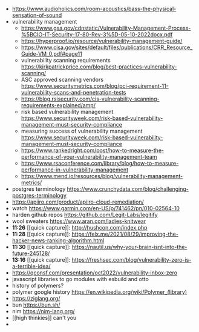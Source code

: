 - https://www.audioholics.com/room-acoustics/bass-the-physical-sensation-of-sound
- vulnerability management
	- https://www.gsa.gov/cdnstatic/Vulnerability-Management-Process-%5BCIO-IT-Security-17-80-Rev-3%5D-05-10-2022docx.pdf
	- https://hyperproof.io/resource/vulnerability-management-guide/
	- https://www.cisa.gov/sites/default/files/publications/CRR_Resource_Guide-VM_0.pdf#page11
	- vulnerability scanning requirements https://kirkpatrickprice.com/blog/best-practices-vulnerability-scanning/
	- ASC approved scanning vendors https://www.securitymetrics.com/blog/pci-requirement-11-vulnerability-scans-and-penetration-tests
	- https://blog.rsisecurity.com/cis-vulnerability-scanning-requirements-explained/amp/
	- risk based vulnerability management https://www.securityweek.com/risk-based-vulnerability-management-must-security-compliance
	- measuring success of vulnerability management https://www.securityweek.com/risk-based-vulnerability-management-must-security-compliance
	- https://www.rankedright.com/post/how-to-measure-the-performance-of-your-vulnerability-management-team
	- https://www.rsaconference.com/library/blog/how-to-measure-performance-in-vulnerability-management
	- https://www.mend.io/resources/blog/vulnerability-management-metrics/
- postgres terminology https://www.crunchydata.com/blog/challenging-postgres-terminology
- https://apiiro.com/product/apiiro-cloud-remediation/
- watch https://www.garmin.com/en-US/p/741462/pn/010-02564-10
- harden github repos https://github.com/Legit-Labs/legitify
- wool sweaters https://www.aran.com/ladies-knitwear
- **11:26** [[quick capture]]:  http://hushcon.com/index.php
- **11:28** [[quick capture]]:  https://felx.me/2021/08/29/improving-the-hacker-news-ranking-algorithm.html
- **11:30** [[quick capture]]:  https://nautil.us/why-your-brain-isnt-into-the-future-245128/
- **13:16** [[quick capture]]:  https://freshsec.com/blog/vulnerability-zero-is-a-terrible-idea/
- https://qconsf.com/presentation/oct2022/vulnerability-inbox-zero
- javascript libraries to go modules with esbuild and otto
- history of polymers?
- polymer google history https://en.wikipedia.org/wiki/Polymer_(library)
- https://ziglang.org/
- bun https://bun.sh/
- nim https://nim-lang.org/
- [[high thinkies]] can't you
-